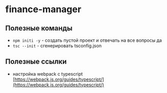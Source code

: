 # finance-manager

## Полезные команды

-   `npm initi -y` - создать пустой проект и отвечать на все вопросы да
-   `tsc --init` - сгенерировать tsconfig.json

## Полезные ссылки

-   настройка webpack с typescript [https://webpack.js.org/guides/typescript/](https://webpack.js.org/guides/typescript/)
